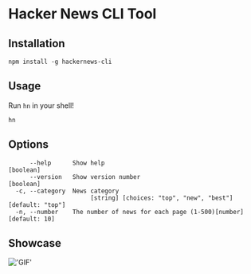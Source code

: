# Hacker News CLI Tool

## Installation

```shell
npm install -g hackernews-cli
```

## Usage

Run `hn` in your shell!

```shell
hn
```

## Options

```
      --help      Show help                                            [boolean]
      --version   Show version number                                  [boolean]
  -c, --category  News category
                       [string] [choices: "top", "new", "best"] [default: "top"]
  -n, --number    The number of news for each page (1-500)[number] [default: 10]
```

## Showcase

!['GIF'](https://imgbed.codingkelvin.fun/uPic/asd.gif)
